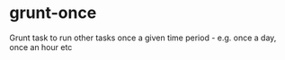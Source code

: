 grunt-once
==========

Grunt task to run other tasks once a given time period - e.g. once a day, once an hour etc
